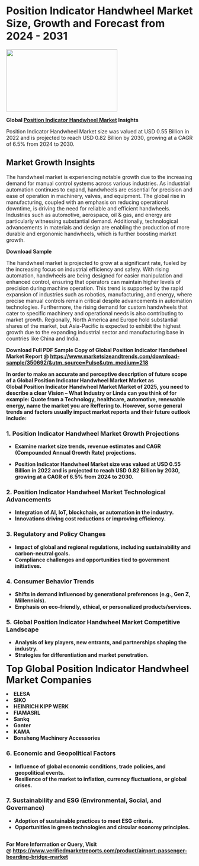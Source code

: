 <H1>Position Indicator Handwheel Market Size, Growth and Forecast from 2024 - 2031</H1><img class="aligncenter size-medium wp-image-584254" src="https://thirdeyenews.in/wp-content/uploads/2024/09/Global-Market-Research-300x168.jpeg" alt="" width="300" height="168" /><p><strong>Global&nbsp;<a href="https://www.marketsizeandtrends.com/download-sample/350692/&amp;utm_source=Pulse&amp;utm_medium=218">Position Indicator Handwheel Market</a> Insights</strong></p><p>Position Indicator Handwheel Market size was valued at USD 0.55 Billion in 2022 and is projected to reach USD 0.82 Billion by 2030, growing at a CAGR of 6.5% from 2024 to 2030.</p><p><h2>Market Growth Insights</h2> <p>The handwheel market is experiencing notable growth due to the increasing demand for manual control systems across various industries. As industrial automation continues to expand, handwheels are essential for precision and ease of operation in machinery, valves, and equipment. The global rise in manufacturing, coupled with an emphasis on reducing operational downtime, is driving the need for reliable and efficient handwheels. Industries such as automotive, aerospace, oil & gas, and energy are particularly witnessing substantial demand. Additionally, technological advancements in materials and design are enabling the production of more durable and ergonomic handwheels, which is further boosting market growth.</p> <p><strong>Download Sample</strong></p> <p>The handwheel market is projected to grow at a significant rate, fueled by the increasing focus on industrial efficiency and safety. With rising automation, handwheels are being designed for easier manipulation and enhanced control, ensuring that operators can maintain higher levels of precision during machine operation. This trend is supported by the rapid expansion of industries such as robotics, manufacturing, and energy, where precise manual controls remain critical despite advancements in automation technologies. Furthermore, the rising demand for custom handwheels that cater to specific machinery and operational needs is also contributing to market growth. Regionally, North America and Europe hold substantial shares of the market, but Asia-Pacific is expected to exhibit the highest growth due to the expanding industrial sector and manufacturing base in countries like China and India.</p> <p><strong></p><p><span class=""><strong>Download Full PDF Sample Copy of Global Position Indicator Handwheel Market Report</strong> @ <a href="https://www.marketsizeandtrends.com/download-sample/350692/&amp;utm_source=Pulse&amp;utm_medium=218" target="_blank">https://www.marketsizeandtrends.com/download-sample/350692/&amp;utm_source=Pulse&amp;utm_medium=218</a></span></p><p>In order to make an accurate and perceptive description of future scope of a Global&nbsp;Position Indicator Handwheel Market Market as Global&nbsp;Position Indicator Handwheel Market Market of 2025, you need to describe a clear Vision &ndash; What Industry or Linda can you think of for example: Quote from a Technology, healthcare, automotive, renewable energy, name the market you are Reffering to. However, some general trends and factors usually impact market reports and their future outlook include:</p><h3>1.&nbsp;<strong>Position Indicator Handwheel Market Growth Projections</strong></h3><ul><li>Examine market size trends, revenue estimates and CAGR (Compounded Annual Growth Rate) projections.</li><li><p>Position Indicator Handwheel Market size was valued at USD 0.55 Billion in 2022 and is projected to reach USD 0.82 Billion by 2030, growing at a CAGR of 6.5% from 2024 to 2030.</p></li></ul><h3>2.&nbsp;<strong>Position Indicator Handwheel Market Technological Advancements</strong></h3><ul><li>Integration of AI, IoT, blockchain, or automation in the industry.</li><li>Innovations driving cost reductions or improving efficiency.</li></ul><h3>3.&nbsp;<strong>Regulatory and Policy Changes</strong></h3><ul><li>Impact of global and regional regulations, including sustainability and carbon-neutral goals.</li><li>Compliance challenges and opportunities tied to government initiatives.</li></ul><h3>4.&nbsp;<strong>Consumer Behavior Trends</strong></h3><ul><li>Shifts in demand influenced by generational preferences (e.g., Gen Z, Millennials).</li><li>Emphasis on eco-friendly, ethical, or personalized products/services.</li></ul><h3>5.&nbsp;<strong>Global Position Indicator Handwheel Market Competitive Landscape</strong></h3><ul><li>Analysis of key players, new entrants, and partnerships shaping the industry.</li><li>Strategies for differentiation and market penetration.</li></ul><p data-pm-slice="1 1 []"><span style="color: inherit; font-family: inherit; font-size: 25px;">Top Global Position Indicator Handwheel Market Companies</span></p><div class="" data-test-id=""><p><li>ELESA</li><li> SIKO</li><li> HEINRICH KIPP WERK</li><li> FIAMASRL</li><li> Sankq</li><li> Ganter</li><li> KAMA</li><li> Bonsheng Machinery Accessories</li></p></div><h3>6.&nbsp;<strong>Economic and Geopolitical Factors</strong></h3><ul><li>Influence of global economic conditions, trade policies, and geopolitical events.</li><li>Resilience of the market to inflation, currency fluctuations, or global crises.</li></ul><h3>7.&nbsp;<strong>Sustainability and ESG (Environmental, Social, and Governance)</strong></h3><ul><li>Adoption of sustainable practices to meet ESG criteria.</li><li>Opportunities in green technologies and circular economy principles.</li></ul><h2><strong style="font-size: 14px;">For More Information or Query, Visit @&nbsp;</strong><a style="background-color: #ffffff; font-size: 14px;" href="https://www.marketsizeandtrends.com/report/position-indicator-handwheel-market/" target="_blank">https://www.verifiedmarketreports.com/product/airport-passenger-boarding-bridge-market</a></h2>
